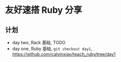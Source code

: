# 友好速搭 Ruby 分享

## 计划 

- day two, Rack 基础, TODO
- day one, Ruby 基础, `git checkout day1`, https://github.com/calvinxiao/teach_ruby/tree/day1

